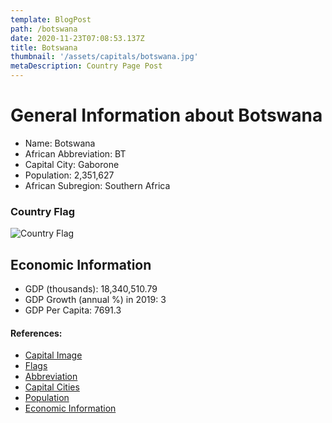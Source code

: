 ```yaml
---
template: BlogPost
path: /botswana
date: 2020-11-23T07:08:53.137Z
title: Botswana
thumbnail: '/assets/capitals/botswana.jpg'
metaDescription: Country Page Post
---
```


# General Information about Botswana

- Name: Botswana
- African Abbreviation: BT
- Capital City: Gaborone
- Population: 2,351,627
- African Subregion: Southern Africa

### Country Flag
![Country Flag](https://raw.githubusercontent.com/hjnilsson/country-flags/master/png1000px/bw.png)

## Economic Information
 - GDP (thousands): 18,340,510.79
 - GDP Growth (annual %) in 2019: 3
 - GDP Per Capita: 7691.3

#### References:
- [Capital Image](https://i.pinimg.com/736x/e2/8d/cb/e28dcbadce1e48e6e39bdb67e4b26697.jpg)
- [Flags](https://github.com/hjnilsson/country-flags)
- [Abbreviation](https://planetarynames.wr.usgs.gov/Abbreviations)
- [Capital Cities](https://www.nationsonline.org/oneworld/capitals_africa.htm)
- [Population](https://www.worldometers.info/population/countries-in-africa-by-population/)
- [Economic Information](https://data.worldbank.org/)

